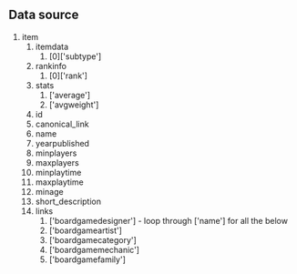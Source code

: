 ## Data source
1. item
   1. itemdata
      1. [0]['subtype']
   2. rankinfo
      1. [0]['rank']
   3. stats
      1. ['average']
      2. ['avgweight']
   4. id
   5. canonical_link
   6. name
   7. yearpublished
   8. minplayers
   9. maxplayers
   10. minplaytime
   11. maxplaytime
   12. minage
   13. short_description
   14. links
       1. ['boardgamedesigner'] - loop through ['name'] for all the below
       2. ['boardgameartist']
       3. ['boardgamecategory']
       4. ['boardgamemechanic']
       5. ['boardgamefamily']

